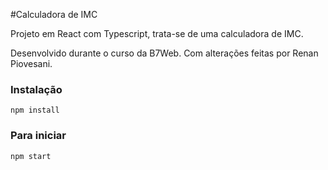 #Calculadora de IMC

Projeto em React com Typescript, trata-se de uma calculadora de IMC.

Desenvolvido durante o curso da B7Web.
Com alterações feitas por Renan Piovesani.

### Instalação
`npm install`

### Para iniciar
`npm start`
